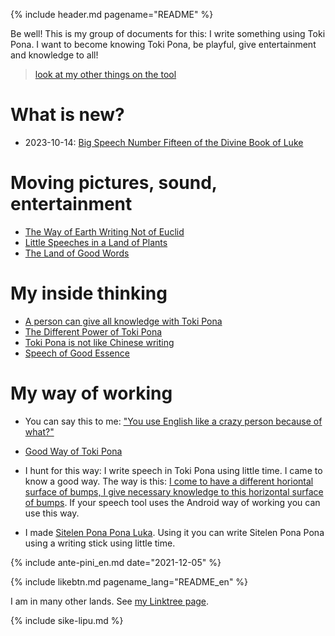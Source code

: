 {% include header.md pagename="README" %}



<span class="en">Be well! This is my group of documents for this: I write something using Toki Pona. I want to become knowing Toki Pona, be playful, give entertainment and knowledge to all!</span>

> [look at my other things on the tool](https://linktr.ee/jantelakoman) <a href="https://linktr.ee/jantelakoman"><img src="https://joelthomastr.github.io/tokipona/Linktree_logo.svg.png" style="height: 1em;"></a>

# <span class="en">What is new?</span>

- <span class="en">2023-10-14: [Big Speech Number Fifteen of the Divine Book of Luke](https://joelthomastr.github.io/tokipona/lipu-pi-jan-Luka-15_en)</span>

# <span class="en">Moving pictures, sound, entertainment</span>

- <span class="en">[The Way of Earth Writing Not of Euclid](https://joelthomastr.github.io/tokipona/jan-ekite-ala_en)</span>
- <span class="en">[Little Speeches in a Land of Plants](https://joelthomastr.github.io/tokipona/toki-pi-kon-pona_en)</span>
- <span class="en">[The Land of Good Words](https://joelthomastr.github.io/tokipona/ma-pi-nimi-pona-1_en)</span>

# <span class="en">My inside thinking</span>

- <span class="en">[A person can give all knowledge with Toki Pona](https://joelthomastr.github.io/tokipona/pana-sona-ale_en)</span>
- <span class="en">[The Different Power of Toki Pona](https://joelthomastr.github.io/tokipona/wawa-pi-toki-pona_en)</span>
- <span class="en">[Toki Pona is not like Chinese writing](https://joelthomastr.github.io/tokipona/sitelen-sonko_en)</span>
- <span class="en">[Speech of Good Essence](https://joelthomastr.github.io/tokipona/toki-pi-kon-pona_en)</span>

# <span class="en">My way of working</span>

- <span class="en">You can say this to me: ["You use English like a crazy person because of what?"](https://joelthomastr.github.io/tokipona/kepeken-pi-toki-inli_en)</span>

- <span class="en">[Good Way of Toki Pona](https://joelthomastr.github.io/tokipona/nasin-pona-pi-toki-pona_en)</span>

- <span class="en">I hunt for this way: I write speech in Toki Pona using little time. I came to know a good way. The way is this: [I come to have a different horiontal surface of bumps, I give necessary knowledge to this horizontal surface of bumps](https://www.reddit.com/r/tokipona/comments/r6nu43/efficient_keyboard_idea_the_video_shows_the_steps/). If your speech tool uses the Android way of working you can use this way.</span>

- <span class="en">I made [Sitelen Pona Pona Luka](https://joelthomastr.github.io/tokipona/sitelen-pona-pona-luka_en). Using it you can write Sitelen Pona Pona using a writing stick using little time.</span>

{% include ante-pini_en.md date="2021-12-05" %}

{% include likebtn.md pagename_lang="README_en" %}

<span class="en">I am in many other lands. See [my Linktree page](https://linktr.ee/jantelakoman).</span>

{% include sike-lipu.md %}
